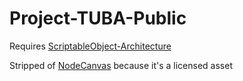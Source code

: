 # Project-TUBA-Public

Requires [ScriptableObject-Architecture](https://github.com/DanielEverland/ScriptableObject-Architecture)

Stripped of [NodeCanvas](https://assetstore.unity.com/packages/tools/visual-scripting/nodecanvas-14914) because it's a licensed asset
